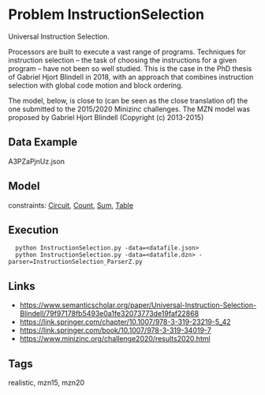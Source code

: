 # Problem InstructionSelection

Universal Instruction Selection.

Processors are built to execute a vast range of programs.
Techniques for instruction selection – the task of choosing the instructions for a given program – have not been so well studied.
This is the case in the PhD thesis of Gabriel Hjort Blindell in 2018,
with an approach that combines instruction selection with global code motion and block ordering.

The model, below, is close to (can be seen as the close translation of) the one submitted to the 2015/2020 Minizinc challenges.
The MZN model was proposed by Gabriel Hjort Blindell (Copyright (c) 2013-2015)

## Data Example
  A3PZaPjnUz.json

## Model
  constraints: [Circuit](http://pycsp.org/documentation/constraints/Circuit), [Count](http://pycsp.org/documentation/constraints/Count), [Sum](http://pycsp.org/documentation/constraints/Sum), [Table](http://pycsp.org/documentation/constraints/Table)

## Execution
```
  python InstructionSelection.py -data=<datafile.json>
  python InstructionSelection.py -data=<datafile.dzn> -parser=InstructionSelection_ParserZ.py
```

## Links
  - https://www.semanticscholar.org/paper/Universal-Instruction-Selection-Blindell/79f97178fb5493e0a1fe32073773de19faf22868
  - https://link.springer.com/chapter/10.1007/978-3-319-23219-5_42
  - https://link.springer.com/book/10.1007/978-3-319-34019-7
  - https://www.minizinc.org/challenge2020/results2020.html

## Tags
  realistic, mzn15, mzn20
